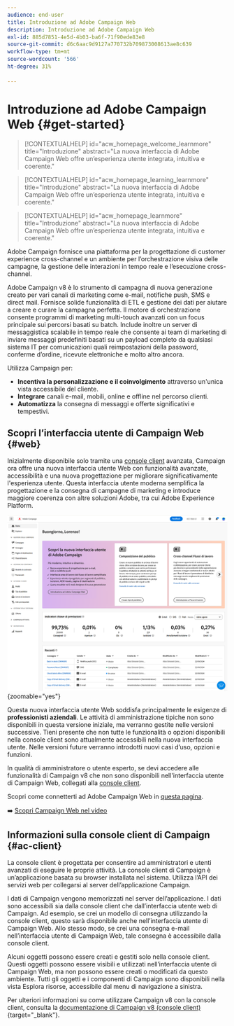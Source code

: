 ```yaml
---
audience: end-user
title: Introduzione ad Adobe Campaign Web
description: Introduzione ad Adobe Campaign Web
exl-id: 885d7851-4e5d-4b03-ba6f-71f90ede83e8
source-git-commit: d6c6aac9d9127a770732b709873008613ae8c639
workflow-type: tm+mt
source-wordcount: '566'
ht-degree: 31%

---
```


# Introduzione ad Adobe Campaign Web {#get-started}

>[!CONTEXTUALHELP]
>id="acw_homepage_welcome_learnmore"
>title="Introduzione"
>abstract="La nuova interfaccia di Adobe Campaign Web offre un’esperienza utente integrata, intuitiva e coerente."

>[!CONTEXTUALHELP]
>id="acw_homepage_learning_learnmore"
>title="Introduzione"
>abstract="La nuova interfaccia di Adobe Campaign Web offre un’esperienza utente integrata, intuitiva e coerente."

>[!CONTEXTUALHELP]
>id="acw_homepage_learnmore"
>title="Introduzione"
>abstract="La nuova interfaccia di Adobe Campaign Web offre un’esperienza utente integrata, intuitiva e coerente."

Adobe Campaign fornisce una piattaforma per la progettazione di customer experience cross-channel e un ambiente per l’orchestrazione visiva delle campagne, la gestione delle interazioni in tempo reale e l’esecuzione cross-channel.

Adobe Campaign v8 è lo strumento di campagna di nuova generazione creato per vari canali di marketing come e-mail, notifiche push, SMS e direct mail. Fornisce solide funzionalità di ETL e gestione dei dati per aiutare a creare e curare la campagna perfetta. Il motore di orchestrazione consente programmi di marketing multi-touch avanzati con un focus principale sui percorsi basati su batch. Include inoltre un server di messaggistica scalabile in tempo reale che consente ai team di marketing di inviare messaggi predefiniti basati su un payload completo da qualsiasi sistema IT per comunicazioni quali reimpostazioni della password, conferme d’ordine, ricevute elettroniche e molto altro ancora.

Utilizza Campaign per:

* **Incentiva la personalizzazione e il coinvolgimento** attraverso un&#39;unica vista accessibile del cliente.
* **Integrare** canali e-mail, mobili, online e offline nel percorso clienti.
* **Automatizza** la consegna di messaggi e offerte significativi e tempestivi.

## Scopri l’interfaccia utente di Campaign Web {#web}

Inizialmente disponibile solo tramite una [console client](#ac-client) avanzata, Campaign ora offre una nuova interfaccia utente Web con funzionalità avanzate, accessibilità e una nuova progettazione per migliorare significativamente l&#39;esperienza utente. Questa interfaccia utente moderna semplifica la progettazione e la consegna di campagne di marketing e introduce maggiore coerenza con altre soluzioni Adobe, tra cui Adobe Experience Platform.

![Schermata iniziale dell&#39;interfaccia utente Web di Adobe Campaign](assets/home.png){zoomable="yes"}

Questa nuova interfaccia utente Web soddisfa principalmente le esigenze di **professionisti aziendali**. Le attività di amministrazione tipiche non sono disponibili in questa versione iniziale, ma verranno gestite nelle versioni successive. Tieni presente che non tutte le funzionalità o opzioni disponibili nella console client sono attualmente accessibili nella nuova interfaccia utente. Nelle versioni future verranno introdotti nuovi casi d’uso, opzioni e funzioni.

In qualità di amministratore o utente esperto, se devi accedere alle funzionalità di Campaign v8 che non sono disponibili nell&#39;interfaccia utente di Campaign Web, collegati alla [console client](#ac-client).

Scopri come connetterti ad Adobe Campaign Web in [questa pagina](connect-to-campaign.md).

➡️ [Scopri Campaign Web nel video](#video)

## Informazioni sulla console client di Campaign {#ac-client}

La console client è progettata per consentire ad amministratori e utenti avanzati di eseguire le proprie attività. La console client di Campaign è un’applicazione basata su browser installata nel sistema. Utilizza l’API dei servizi web per collegarsi al server dell’applicazione Campaign.

I dati di Campaign vengono memorizzati nel server dell’applicazione. I dati sono accessibili sia dalla console client che dall’interfaccia utente web di Campaign. Ad esempio, se crei un modello di consegna utilizzando la console client, questo sarà disponibile anche nell’interfaccia utente di Campaign Web. Allo stesso modo, se crei una consegna e-mail nell’interfaccia utente di Campaign Web, tale consegna è accessibile dalla console client.

Alcuni oggetti possono essere creati e gestiti solo nella console client. Questi oggetti possono essere visibili e utilizzati nell’interfaccia utente di Campaign Web, ma non possono essere creati o modificati da questo ambiente. Tutti gli oggetti e i componenti di Campaign sono disponibili nella vista Esplora risorse, accessibile dal menu di navigazione a sinistra.

Per ulteriori informazioni su come utilizzare Campaign v8 con la console client, consulta la [documentazione di Campaign v8 (console client)](https://experienceleague.adobe.com/docs/campaign/campaign-v8/campaign-home.html?lang=it){target="_blank"}.

<!--
## How-to video {#video}

Learn how to access and navigate the Campaign Web user interface and how to customize the inventory lists. Discover the AI-powered Knowledge Assistant.

>[!VIDEO](https://video.tv.adobe.com/v/3427278?quality=12)
-->

<!--
## Get started for marketers and administrators

>[!BEGINTABS]

>[!TAB Get started for Marketers]

**Discover the interface**

The new Adobe Campaign Web interface offers a modern and intuitive user experience to simplify marketing campaign design and delivery. Learn more in this section. [Learn more](user-interface.md)

**Use plans, programs, campaigns**

Adobe Campaign allows you to easily orchestrate your targeted marketing initiatives, using the built-in campaign management capability. With the ability to define a schedule, you can plan the duration and timing of your campaigns to align with strategic objectives and maximize audience engagement. [Learn more](../campaigns/gs-campaigns.md)

**Create and manage profiles and audiences**

A profile is a record stored in the database, serving as a key component to create audiences for deliveries and add personalization data to your content. Learn how to access, manage, and explore profiles using the Campaign Web User Interface in [this page](../audience/gs-audiences-recipients.md).

Audiences are sets of profiles who share similar behaviors and/or characteristics. This collection of people can either be generated, selected, or loaded. Once created, audiences can be leveraged as the target population of your deliveries. Learn how to build and manage audiences, how to select audiences for a delivery, and define control groups. Learn how to build and manage audiences, how to select audiences for a delivery, and define control groups in [this section](../audience/delivery-recipients.md).

**Configure workflows**

With workflows, you can orchestrate the full range of processes and tasks, improve the speed and scale of every aspect of your marketing campaigns, from creating segments and preparing messages to delivery. Plus, you can get your channels in sync with a single, easy-to-use interface for campaign orchestration.

Understand how workflows work and how to create a targeting workflow in this how-to video:

>[!VIDEO](https://video.tv.adobe.com/v/3427293?quality=12)

Adobe Campaign Web user interface features a query modeler that simplifies the process of filtering the database based on various criteria. Learn how to use it in [this section](../query/query-modeler-overview.md)

**Work with deliveries**

You can create standalone deliveries from the **Deliveries** left menu, or create deliveries in the context of a workflow, included or not in a campaign. Learn how to create a delivery in [this page](../msg/gs-deliveries.md).

For an accelerated and improved design process, you can create delivery templates to easily reuse custom content and settings across your campaigns. This functionality enables you to standardize the creative look and feel, in order to be quicker in executing and launching campaigns. [Learn more](../msg/delivery-template.md)

Delivery settings are technical delivery parameters that are defined in the delivery template. They can be overloaded for each delivery. These settings are available from the **Settings** button available when editing a delivery or a delivery template.

Adobe Campaign Web dynamic content capabilities allow you to customize your content based on the information you have gathered about your recipients. By utilizing dynamic content, you ensure that your marketing efforts are more relevant, avoiding marketing unwanted or unnecessary products or services. Learn more about dynamic content in [this section](../content/fragments.md).

Once your delivery content has been defined, you can use profiles and test profiles to preview and test it before sending the message. This is a crucial step to ensure that it is accurate but also free of errors both in content and personalization settings.

* **Send email** - Learn how to create an email delivery from scratch, define the audience, design the content, simulate preview, and send a proof.
    Learn how to create your first targeted email. In this use case, you schedule the sending of an email to Silver and Gold loyalty members on a specific date.

    The Email Designer enables you to create captivating, individually tailored emails through an intuitive drag-and-drop interface.

    Learn how to preview email message content and personalization, send test deliveries (proofs) to specific recipients or subscribers for testing and validation, and check the email rendering in popular desktop, mobile, and web-based clients.

* **Send SMS** - SMS deliveries provide a practical and efficient way to send text messages to your customers' mobile devices. With this feature, you can create, personalize, and preview text-based messages for effective communication.

* **Send push notifications** - Push notifications are essential for reaching out to your mobile app users, even when they're not actively using your app. They serve various purposes like providing updates, driving specific actions, and notifying about deals.

    Adobe Campaign v8 can send rich push notifications. Parameters and settings depend on the mobile operating system:
    * Android Rich push documentation
    * iOS Rich push documentation

* **Send direct mail** - Direct mail is an offline channel that allows you to produce files to mass deliver personalized letters to your customers such as postcards, flyers, or catalogs. When creating a direct mail delivery, Adobe Campaign automatically generates an extraction file containing all the targeted profiles and selected data, such as postal addresses and profile attributes.<br/>

* **Create landing pages** - Adobe Campaign allows you to create, design, and share landing pages. Landing pages enable you to direct your users to online forms where they can update their data, opt-in/out from receiving your communications, or subscribe to a specific service such as a newsletter.

* **Use reporting** -  Adobe Campaign suite of reporting tools provides valuable insights into the effectiveness of your marketing efforts, allowing you to optimize your campaigns for maximum impact.

    Dynamic Reporting provides fully customizable and real-time reports to measure the impact of your marketing activities. It adds access to profile data, enabling demographic analysis by profile dimensions such as gender, city, and age in addition to functional email campaign data like opens and clicks.

>[!TAB Get started for Admins]

**Work with the client console** 

* **Install client console** - Learn how to download and install the Adobe Campaign Client Console, create and manage your connections to multiple environments, and verify access to the Adobe Campaign Client console with this tutorial video.

    Learn how to download, install, and manage the Adobe Campaign Client Console with this documentation.

* **Discover console client interface** - Learn about the Adobe Campaign V8 user interface and how to navigate the main features with this tutorial video.

    You can access Adobe Campaign via its client console or its Web user interface. You can also use APIs to manage data and perform tasks in your Campaign platform.

**Understand Campaign general architecture**

Learn about the typical Adobe Campaign solution deployment.

Adobe Campaign is a cross-channel marketing solution that automates email, mobile, social, and offline campaigns. Adobe Campaign provides a central place to access your customer data and profiles. Use Adobe Campaign to orchestrate consistent experiences for your customers, design, execute, and personalize your marketing across channels, while improving customer experiences on every device and touchpoint.

**Administrate environment**

* **Connect to your environment(s)** - Once the client console is installed, follow the steps in this documentation to create the connection to the application server.

* **Define permissions** - Adobe Campaign lets you define and manage the rights assigned to users. These permissions are defined by combining operator group permissions, named rights, and permissions on folders.

* **Use Campaign control panel** - The Adobe Campaign Control Panel allows Adobe Campaign administrators to monitor key assets and perform administrative tasks, such as managing the SFTP storage by instance, managing GPG keys, or subdomains and certificates.

    Control Panel allows you to set up new connections to your instances by adding IP address ranges to the allow list.
    Subdomain configuration allows you to configure a sub-section of your domain (technically a "DNS zone") for use with Adobe Campaign.
    In the Control Panel, you can interact with all SFTP servers that are connected to Campaign instances that you have access to.

* **Use the audit trail** - In Adobe Campaign Web User Interface, the Audit trail feature provides users with full visibility into all modifications made to important entities within your instance, typically those that significantly impact a smooth operation of the instance.

**Set up user interface**

* **Customize campaign UI** - Guidelines for managing user interface settings like lists, units, or data display.

* **Add custom fields** - Custom fields are additional attributes added to the out-of-the-box schemas through the Adobe Campaign console. These custom fields are displayed in various screens, for example, the details of a profile or a test profile.

**Set up the branding**

Every company has brand guidelines that define both visual elements and technical details. Adobe Campaign helps you manage these guidelines centrally, so you can present a consistent brand image to your customers in everything you do, from logos in emails to the URLs and domains used in your campaigns.

**Understand data model creation**

Adobe Campaign comes with a pre-defined data model. This section gives some details on the built-in tables of the Adobe Campaign data model and their interaction. Adobe Campaign relies on a Cloud database containing tables that are linked together.

A schema is an XML document associated with a database table. It defines data structure and describes the SQL definition of the table.
When you create or extend a schema, you need to create or modify the associated input forms to make those changes visible to end-users.
An input form lets you edit an instance associated with a data schema from the Adobe Campaign client console. The form is identified by its name and namespace.

**Understand data management**

Use Adobe Campaign workflows to improve the speed and scale of every aspect of your marketing campaigns, from creating segments and preparing messages to delivery.

Campaign helps you add contacts to the Cloud database. You can load a file, schedule and automate multiple contact updates, collect data on the Web, or enter profile information directly into the recipient table.

You can easily export your different reports to PDF or CSV format, which enables you to share, manipulate, or print them.
Quarantine is the way to manage the invalid addresses in deliveries.

**About delivery management**

Campaign Optimization is the Adobe Campaign module which lets you control, filter, and monitor the sending of deliveries. To avoid conflicts between campaigns, Adobe Campaign can test various combinations by applying specific constraint rules. This guarantees that the messages sent meet the needs and expectations of customers and company communication policies.

All marketing campaigns are based on a template, which stores main characteristics and capabilities. Campaign comes with a built-in template to create campaigns. This template has all functionalities enabled: Documents, Seed addresses, Approvals, Delivery outlines, etc.

Learn how to set up and manage subscriptions and target subscribers.

**Work with templates**

* **Campaigns** - Campaign templates contain pre-configured settings which can be reused for creating new campaigns. A set of built-in templates is available to help you get started.

* **Delivery** - For an accelerated and improved design process, you can create delivery templates to easily reuse custom content and settings across your campaigns. This functionality enables you to standardize the creative look and feel, in order to be quicker in executing and launching campaigns.

* **Workflows** - Workflow templates contain pre-configured settings and activities which can be reused for creating new workflows. Using a workflow template is a best practice if you need to regularly import files with the same structure.

* **Content blocks** - Learn how to create dynamic content blocks and how to use them to personalize the content of your email delivery.

* **Landing pages** - Once you design your landing page content, you can save it for future reuse.

* **Content fragments** - A content fragment is a reusable component that can be referenced in one or more messages. When modifying a fragment, every content using it is updated.

* **Triggers** - Each event can trigger a personalized message. For this to happen, you need to create a message template to match each event type. Templates contain the necessary information for personalizing the transactional message.

**Use subscription services**

Use Adobe Campaign Web to manage and create your services such as newsletters, and to check the subscriptions or unsubscriptions to these services.

**Configure delivery sending**

External accounts are used by technical processes such as technical workflows or campaign workflows. For example, when setting up a file transfer in a workflow or a data exchange with any other application (Adobe Target, Experience Manager, or other tools), you need to select an external account.

**Manage Adobe Campaign integrations**

You can connect your Campaign environment with Adobe Experience Cloud solutions and apps to combine capabilities.<br/>
Adobe Campaign comes with several connectors that allow you to communicate with external applications, connect to database engines, and share and synchronize data. These connections are configured by Adobe.

Here are the possible integrations:

**Use transactional messages**

Transactional messaging (Message Center) is a Campaign module designed for managing trigger messages. These notifications are generated from events triggered from information systems, and can include: invoices, order confirmations, shipping confirmations, password changes, product unavailability notifications, account statements, website account creations, and more.

**Use reporting**

Adobe Campaign provides a set of reporting tools.

>[!ENDTABS]

-->